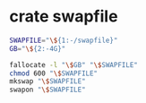 # crate swapfile
```bash
SWAPFILE="\${1:-/swapfile}"
GB="\${2:-4G}"

fallocate -l "\$GB" "\$SWAPFILE"
chmod 600 "\$SWAPFILE"
mkswap "\$SWAPFILE"
swapon "\$SWAPFILE"
```
